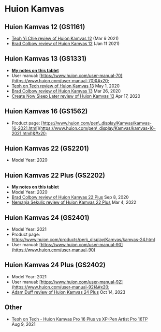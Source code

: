 # Huion Kamvas

## Huion Kamvas 12 (GS1161)

* [Teoh Yi Chie review of Huion Kamvas 12](https://youtu.be/KW\_GwmGhwb0)  (Mar 6 2021)
* [Brad Colbow review of Huion Kamvas 12](https://youtu.be/57QFFMuhxUU) (Jan 11 2021)&#x20;

## Huion Kamvas 13 (GS1331)

* [**My notes on this tablet**](7p-notes-huion-kamvas-13-gs1331.md)
* User manual: [https://www.huion.com/user-manual-70](https://www.huion.com/user-manual-70)&#x20;
* [Teoh on Tech review of Huion Kamvas 13](https://www.youtube.com/watch?v=yn1eJFsrFnY) May 1, 2020
* [Brad Colbow review of Huion Kamvas 13](https://www.youtube.com/watch?v=ku8x1q\_nhFQ) Mar 26, 2020
* [Create Now Sleep Later review of Huion Kamvas 13](https://youtu.be/rgaqRLhct0A)  Apr 17, 2020 &#x20;

## Huion Kamvas 16 (GS1562)

* Product page: [https://www.huion.com/pen\_display/Kamvas/kamvas-16-2021.html](https://www.huion.com/pen\_display/Kamvas/kamvas-16-2021.html)&#x20;

## Huion Kamvas 22 (GS2201)

* Model Year: 2020

## Huion Kamvas 22 Plus (GS2202)

* [**My notes on this tablet**](7p-notes-huion-kamvas-22-plus.md)&#x20;
* Model Year: 2020
* [Brad Colbow review of Huion Kamvas 22 Plus](https://youtu.be/GJxGzJgfYGA) Sep 8, 2020
* [Nemanja Sekulic review of Huion Kamvas 22 Plus](https://youtu.be/mlYTRD2KmeY) Mar 4, 2022

## Huion Kamvas 24 (GS2401)

* Model Year: 2021
* Product page: [https://www.huion.com/products/pen\_display/Kamvas/kamvas-24.html  ](https://www.huion.com/products/pen\_display/Kamvas/kamvas-24.html)
* User manual: [https://www.huion.com/user-manual-90](https://www.huion.com/user-manual-90)

## Huion Kamvas 24 Plus (GS2402)

* Model Year: 2021
* User manual: [https://www.huion.com/user-manual-92](https://www.huion.com/user-manual-92)&#x20;
* [Adam Duff review of Huion Kamvas 24 Plus](https://youtu.be/1xL\_rz6csbo) Oct 14, 2023

## Other

* [Teoh on Tech - Huion Kamvas Pro 16 Plus vs XP-Pen Artist Pro 16TP](https://youtu.be/aXXdPzw1FFk) Aug 9, 2021

